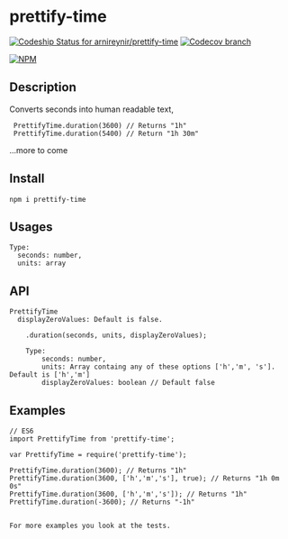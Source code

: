 # prettify-time
[ ![Codeship Status for arnireynir/prettify-time](https://codeship.com/projects/fcf26af0-f28d-0133-1d88-521033f49c46/status?branch=master)](https://codeship.com/projects/149505)
[![Codecov branch](https://img.shields.io/codecov/c/github/codecov/example-python/master.svg?maxAge=2592000)]()


[![NPM](https://nodei.co/npm/prettify-time.png)](https://nodei.co/npm/prettify-time/)

## Description
 Converts seconds into human readable text,


     PrettifyTime.duration(3600) // Returns "1h"
     PrettifyTime.duration(5400) // Return "1h 30m"
 ...more to come

## Install
    npm i prettify-time

## Usages
    Type:
      seconds: number,
      units: array


## API
    PrettifyTime
      displayZeroValues: Default is false.

        .duration(seconds, units, displayZeroValues);

        Type:
            seconds: number,
            units: Array containg any of these options ['h','m', 's']. Default is ['h','m']
            displayZeroValues: boolean // Default false

## Examples
    // ES6
    import PrettifyTime from 'prettify-time';

    var PrettifyTime = require('prettify-time');

    PrettifyTime.duration(3600); // Returns "1h"
    PrettifyTime.duration(3600, ['h','m','s'], true); // Returns "1h 0m 0s"
    PrettifyTime.duration(3600, ['h','m','s']); // Returns "1h"
    PrettifyTime.duration(-3600); // Returns "-1h"


    For more examples you look at the tests.
